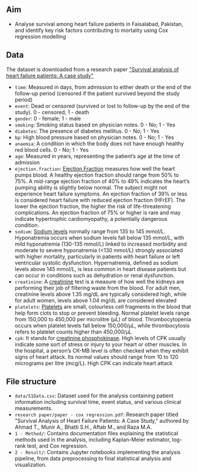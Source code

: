 ## Aim
* Analyse survival among heart failure patients in Faisalabad, Pakistan, and identify key risk factors contributing to mortality using Cox regression modelling

## Data 
The dataset is downloaded from a research paper ["Survival analysis of heart failure patients: A case study"](https://journals.plos.org/plosone/article/file?id=10.1371/journal.pone.0181001&type=printable)
* `time`: Measured in days, from admission to either death or the end of the follow-up period (censored if the patient survived beyond the study period)
* `event`: Dead or censored (survived or lost to follow-up by the end of the study). 0 - censored; 1 - death
* `gender`: 0 - female; 1 - male
* `smoking`: Smoking status based on physician notes. 0 - No; 1 - Yes
* `diabetes`: The presence of diabetes mellitus. 0 - No; 1 - Yes
* `bp`: High blood pressure based on physician notes. 0 - No; 1 - Yes
* `anaemia`: A condition in which the body does not have enough healthy red blood cells. 0 - No; 1 - Yes
* `age`: Measured in years, representing the patient’s age at the time of admission
* `ejection.fraction`: [Ejection Fraction](https://my.clevelandclinic.org/health/articles/16950-ejection-fraction) measures how well the heart pumps blood. A healthy ejection fraction should range from 50% to 75%. A mid-range ejection fraction of 40% to 49% indicates the heart’s pumping ability is slightly below normal. The subject might not experience heart failure symptoms. An ejection fraction of 39% or less is considered heart failure with reduced ejection fraction (HFrEF). The lower the ejection fraction, the higher the risk of life-threatening complications. An ejection fraction of 75% or higher is rare and may indicate hypertrophic cardiomyopathy, a potentially dangerous condition. 
* `sodium`: [Sodium levels](https://www.ncbi.nlm.nih.gov/pmc/articles/PMC5385798/#:~:text=Hyponatremia%20is%20the%20most%20commonlevel%20below%20136%20mEq%2FL) normally range from 135 to 145 mmol/L. Hyponatremia occurs when sodium levels fall below 135 mmol/L, with mild hyponatremia (130-135 mmol/L) linked to increased morbidity and moderate to severe hyponatremia (<130 mmol/L) strongly associated with higher mortality, particularly in patients with heart failure or left ventricular systolic dysfunction. Hypernatremia, defined as sodium levels above 145 mmol/L, is less common in heart disease patients but can occur in conditions such as dehydration or renal dysfunction.
* `creatinine`: A [creatinine](https://www.mayoclinic.org/tests-procedures/creatinine-test/about/pac-20384646) test is a measure of how well the kidneys are performing their job of filtering waste from the blood. For adult men, creatinine levels above 1.35 mg/dL are typically considered high, while for adult women, levels above 1.04 mg/dL are considered elevated
* `platelets`: [Platelets](https://www.ahajournals.org/doi/full/10.1161/01.CIR.0000086897.15588.4B#:~:text=Normal%20counts%20range%20from%20150nose%20bleeds%2C%20and%20increased%20bruising) are small, colourless cell fragments in the blood that help form clots to stop or prevent bleeding. Normal platelet levels range from 150,000 to 450,000 per microlitre (μL) of blood. Thrombocytopenia occurs when platelet levels fall below 150,000/μL, while thrombocytosis refers to platelet counts higher than 450,000/μL 
* `cpk`: It stands for [creatinine phosphokinase](https://www.mountsinai.org/health-library/tests/creatine-phosphokinase-test). High levels of CPK usually indicate some sort of stress or injury to your heart or other muscles. In the hospital, a person’s CK-MB level is often checked when they exhibit signs of heart attack. Its normal values should range from 10 to 120 micrograms per litre (mcg/L). High CPK can indicate heart attack

## File structure
- `data/S1Data.csv`: Dataset used for the analysis containing patient information including survival time, event status, and various clinical measurements.
- `research paper/paper - cox regression.pdf`: Research paper titled "Survival Analysis of Heart Failure Patients: A Case Study," authored by Ahmad T., Munir A., Bhatti S.H., Aftab M., and Raza M.A.
- `1 - Method/`: Contains documentation files explaining the statistical methods used in the analysis, including Kaplan-Meier estimator, log-rank test, and Cox regression.
- `2 - Result/`: Contains Jupyter notebooks implementing the analysis pipeline, from data preprocessing to final statistical analysis and visualization.




